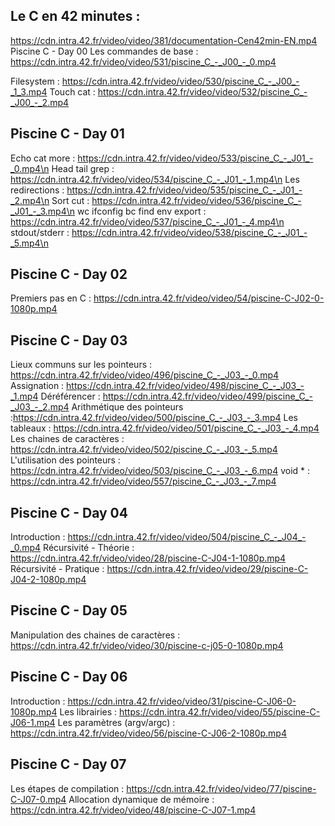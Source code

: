 ## Le C en 42 minutes : 
https://cdn.intra.42.fr/video/video/381/documentation-Cen42min-EN.mp4
Piscine C - Day 00
Les commandes de base : https://cdn.intra.42.fr/video/video/531/piscine_C_-_J00_-_0.mp4

Filesystem : https://cdn.intra.42.fr/video/video/530/piscine_C_-_J00_-_1_3.mp4
Touch cat : https://cdn.intra.42.fr/video/video/532/piscine_C_-_J00_-_2.mp4
## Piscine C - Day 01

Echo cat more : https://cdn.intra.42.fr/video/video/533/piscine_C_-_J01_-_0.mp4\n
Head tail grep : https://cdn.intra.42.fr/video/video/534/piscine_C_-_J01_-_1.mp4\n
Les redirections : https://cdn.intra.42.fr/video/video/535/piscine_C_-_J01_-_2.mp4\n
Sort cut : https://cdn.intra.42.fr/video/video/536/piscine_C_-_J01_-_3.mp4\n
wc ifconfig bc find env export : https://cdn.intra.42.fr/video/video/537/piscine_C_-_J01_-_4.mp4\n
stdout/stderr : https://cdn.intra.42.fr/video/video/538/piscine_C_-_J01_-_5.mp4\n

## Piscine C - Day 02

Premiers pas en C  : https://cdn.intra.42.fr/video/video/54/piscine-C-J02-0-1080p.mp4

## Piscine C - Day 03

Lieux communs sur les pointeurs : https://cdn.intra.42.fr/video/video/496/piscine_C_-_J03_-_0.mp4
Assignation : https://cdn.intra.42.fr/video/video/498/piscine_C_-_J03_-_1.mp4
Déréférencer : https://cdn.intra.42.fr/video/video/499/piscine_C_-_J03_-_2.mp4
Arithmétique des pointeurs :https://cdn.intra.42.fr/video/video/500/piscine_C_-_J03_-_3.mp4
Les tableaux : https://cdn.intra.42.fr/video/video/501/piscine_C_-_J03_-_4.mp4
Les chaines de caractères : https://cdn.intra.42.fr/video/video/502/piscine_C_-_J03_-_5.mp4
L'utilisation des pointeurs : https://cdn.intra.42.fr/video/video/503/piscine_C_-_J03_-_6.mp4
void * :  https://cdn.intra.42.fr/video/video/557/piscine_C_-_J03_-_7.mp4

## Piscine C - Day 04

Introduction : https://cdn.intra.42.fr/video/video/504/piscine_C_-_J04_-_0.mp4
Récursivité - Théorie : https://cdn.intra.42.fr/video/video/28/piscine-C-J04-1-1080p.mp4
Récursivité - Pratique : https://cdn.intra.42.fr/video/video/29/piscine-C-J04-2-1080p.mp4

## Piscine C - Day 05

Manipulation des chaines de caractères : https://cdn.intra.42.fr/video/video/30/piscine-c-j05-0-1080p.mp4 

## Piscine C - Day 06

Introduction :  https://cdn.intra.42.fr/video/video/31/piscine-C-J06-0-1080p.mp4
Les librairies : https://cdn.intra.42.fr/video/video/55/piscine-C-J06-1.mp4
Les paramètres (argv/argc) : https://cdn.intra.42.fr/video/video/56/piscine-C-J06-2-1080p.mp4

## Piscine C - Day 07

Les étapes de compilation : https://cdn.intra.42.fr/video/video/77/piscine-C-J07-0.mp4 
Allocation dynamique de mémoire : https://cdn.intra.42.fr/video/video/48/piscine-C-J07-1.mp4
 